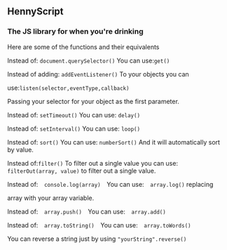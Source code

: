 ## HennyScript

### The JS library for when you're drinking

Here are some of the functions and their equivalents

Instead of: `document.querySelector()` You can use:`get()`

Instead of adding: `addEventListener()` To your objects you can

use:`listen(selector,eventType,callback)`

Passing your selector for your object as the
first parameter.

Instead of: `setTimeout()` You can use: `delay()`

Instead of: `setInterval()` You can use: `loop()`

Instead of: `sort()` You can use: `numberSort()` And it will automatically sort by value.

Instead of:`filter()` To filter out a single value you can use: `filterOut(array, value)` to filter out a single value.


Instead of:&emsp;`console.log(array)`&emsp;You can use:&emsp;`array.log()` replacing

array with your array variable.


Instead of:&emsp;`array.push()`&emsp;You can use:&emsp;`array.add()`


Instead of:&emsp;`array.toString()`&emsp;You can use:&emsp;`array.toWords()`

You can reverse a string just by using ```"yourString".reverse()```
